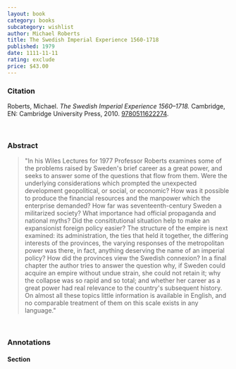 ```yaml
---
layout: book
category: books
subcategory: wishlist
author: Michael Roberts
title: The Swedish Imperial Experience 1560-1718
published: 1979
date: 1111-11-11
rating: exclude
price: $43.00
---
```


### Citation

Roberts, Michael. *The Swedish Imperial Experience 1560–1718.* Cambridge, EN: Cambridge University Press, 2010. [9780511622274](https://www.cambridge.org/core/books/swedish-imperial-experience-15601718/7EEC18DB4B64C8589BD15CF9130F9B36).

<br>

### Abstract

> "In his Wiles Lectures for 1977 Professor Roberts examines some of the problems raised by Sweden's brief career as a great power, and seeks to answer some of the questions that flow from them. Were the underlying considerations which prompted the unexpected development geopolitical, or social, or economic? How was it possible to produce the financial resources and the manpower which the enterprise demanded? How far was seventeenth-century Sweden a militarized society? What importance had official propaganda and national myths? Did the consititutional situation help to make an expansionist foreign policy easier? The structure of the empire is next examined: its administration, the ties that held it together, the differing interests of the provinces, the varying responses of the metropolitan power was there, in fact, anything deserving the name of an imperial policy? How did the provinces view the Swedish connexion? In a final chapter the author tries to answer the question why, if Sweden could acquire an empire without undue strain, she could not retain it; why the collapse was so rapid and so total; and whether her career as a great power had real relevance to the country's subsequent history. On almost all these topics little information is available in English, and no comparable treatment of them on this scale exists in any language."

<br>

### Annotations

#### Section

<br>
